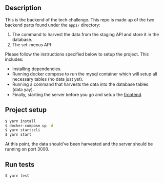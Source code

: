 ## Description

This is the backend of the tech challenge. This repo is made up of the two backend parts found under the ```apps/``` directory:
1. The command to harvest the data from the staging API and store it in the database.
2. The set-menus API

Please follow the instructions specified below to setup the project. This includes:
- Installing dependencies.
- Running docker compose to run the mysql container which will setup all necessary tables (no data just yet).
- Running a command that harvests the data into the database tables (data yay).
- Finally, starting the server before you go and setup the [frontend](https://github.com/hasmo22/imsohangryfrontend).

## Project setup

```bash
$ yarn install
$ docker-compose up -d
$ yarn start:cli
$ yarn start
```

At this point, the data should've been harvested and the server should be running on port 3000.

## Run tests

```bash
$ yarn test
```
